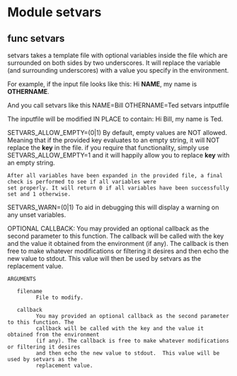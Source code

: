 # Module setvars


## func setvars

setvars takes a template file with optional variables inside the file which are surrounded on both sides by two
underscores. It will replace the variable (and surrounding underscores) with a value you specify in the environment.

For example, if the input file looks like this:
    Hi __NAME__, my name is __OTHERNAME__.

And you call setvars like this
    NAME=Bill OTHERNAME=Ted setvars intputfile

The inputfile will be modified IN PLACE to contain:
    Hi Bill, my name is Ted.

SETVARS_ALLOW_EMPTY=(0|1)
    By default, empty values are NOT allowed. Meaning that if the provided key evaluates to an empty string, it will NOT
    replace the __key__ in the file. if you require that functionality, simply use SETVARS_ALLOW_EMPTY=1 and it will
    happily allow you to replace __key__ with an empty string.

    After all variables have been expanded in the provided file, a final check is performed to see if all variables were
    set properly. It will return 0 if all variables have been successfully set and 1 otherwise.

SETVARS_WARN=(0|1)
    To aid in debugging this will display a warning on any unset variables.

OPTIONAL CALLBACK:
    You may provided an optional callback as the second parameter to this function. The callback will be called with
    the key and the value it obtained from the environment (if any). The callback is then free to make whatever
    modifications or filtering it desires and then echo the new value to stdout. This value will then be used by setvars
    as the replacement value.

```Groff
ARGUMENTS

   filename
         File to modify.

   callback
         You may provided an optional callback as the second parameter to this function. The
         callback will be called with the key and the value it obtained from the environment
         (if any). The callback is free to make whatever modifications or filtering it desires
         and then echo the new value to stdout.  This value will be used by setvars as the
         replacement value.

```
